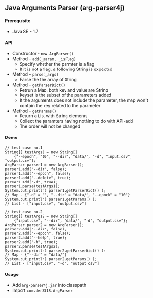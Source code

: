 ## Java Arguments Parser (arg-parser4j)
#### Prerequisite
* Java SE - 1.7


#### API
* Constructor - `new ArgParser()`
* Method - `add(_param, _isFlag)`
    * Specify whether the parmter is a flag
    * If it is not a flag, a following String is expected
* Method - `parse(_args)`
    * Parse the the array of String
* Method - `getParserDict()`
    * Retrun a Map, both key and value are String
    * Keyset is the subset of the parameters added
    * If the arguments does not include the parameter, the map won't contain the key related to the parameter
* Method - `getParams()`
    * Return a List with String elements
    * Collect the paramters having nothing to do with API-add
    * The order will not be changed


#### Demo
```java=
// test case no.1
String[] testArgs1 = new String[] 
    {"--epoch", "10", "--dir", "data/", "-d", "input.csv", "output.csv"};
ArgParser parser1 = new ArgParser();
parser1.add("--dir", false);
parser1.add("--epoch", false);
parser1.add("--delete", true);
parser1.add("-d", true);
parser1.parse(testArgs1);
System.out.println( parser1.getParserDict() );
// Map - {"-d" = "", "--dir" = "data/", "--epoch" = "10"}
System.out.println( parser1.getParams() );
// List - ["input.csv", "output.csv"]

// test case no.2
String[] testArgs2 = new String[]
    {"input.csv", "--dir", "data/", "-d", "output.csv"};
ArgParser parser2 = new ArgParser();
parser2.add("--dir", false);
parser2.add("--epoch", false);
parser2.add("--help", true);
parser2.add("-h", true);
parser2.parse(testArgs2);
System.out.println( parser2.getParserDict() );
// Map - {"--dir" = "data/"}
System.out.println( parser2.getParams() );
// List - ["input.csv", "-d", "output.csv"]
```


#### Usage
* Add `arg-parser4j.jar` into classpath
* Import `com.der3318.ArgParser`

